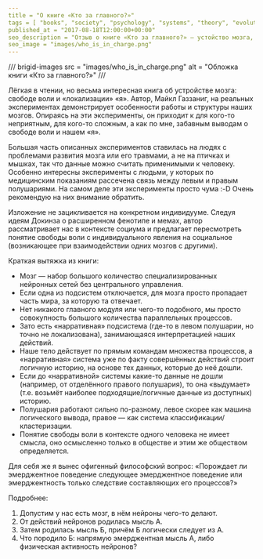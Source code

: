 ```yaml
---
title = "О книге «Кто за главного?»"
tags = [ "books", "society", "psychology", "systems", "theory", "evolution", "interesting"]
published_at = "2017-08-18T12:00:00+00:00"
seo_description = "Отзыв о книге «Кто за главного?» — устойство мозга, свобода воли, количество «я» у человека."
seo_image = "images/who_is_in_charge.png"
---
```


/// brigid-images
src = "images/who_is_in_charge.png"
alt = "Обложка книги «Кто за главного?»"
///

Лёгкая в чтении, но весьма интересная книга об устройстве мозга: свободе воли и «локализации» «я». Автор, Майкл Газзаниг, на реальных экспериментах демонстрирует особенности работы и структуры наших мозгов. Опираясь на эти эксперименты, он приходит к для кого-то неприятным, для кого-то сложным, а как по мне, забавным выводам о свободе воли и нашем «я».

Большая часть описанных экспериментов ставилась на людях с проблемами развития мозга или его травмами, а не на птичках и мышках, так что данные можно считать применимыми к человеку. Особенно интересны эксперименты с людьми, у которых по медицинским показаниям рассечена связь между левым и правым полушариями. На самом деле эти эксперименты просто чума :-D Очень рекомендую на них внимание обратить.

Изложение не зацикливается на конкретном индивидууме. Следуя идеям Докинза о расширенном фенотипе и мемах, автор рассматривает нас в контексте социума и предлагает пересмотреть понятие свободы воли с индивидуального явления на социальное (возникающее при взаимодействии одних мозгов с другими).

<!-- more -->

Краткая вытяжка из книги:

- Мозг — набор большого количество специализированных нейронных сетей без центрального управления.
- Если одна из подсистем отключается, для мозга просто пропадает часть мира, за которую та отвечает.
- Нет никакого главного модуля или чего-то подобного, мы просто совокупность большого количества параллельных процессов.
- Зато есть «нарративная» подсистема (где-то в левом полушарии, но точно не локализована), занимающаяся интерпретацией наших действий.
- Наше тело действует по прямым командам множества процессов, а «нарративная» система уже по факту совершённых действий строит логичную историю, на основе тех данных, которые до неё дошли.
- Если до «нарративной» системы какие-то данные не дошли (например, от отделённого правого полушария), то она «выдумает» (т.е. возьмёт наиболее подходящие/логичные данные из доступных) историю.
- Полушария работают сильно по-разному, левое скорее как машина логического вывода, правое — как система классификации/кластеризации.
- Понятие свободы воли в контексте одного человека не имеет смысла, оно осмысленно только в обществе и этим же обществом определяется.

Для себя же я вынес офигенный философский вопрос: «Порождает ли эмерджентное поведение следующее эмерджентное поведение или эмерджентность только следствие составляющих его процессов?»

Подробнее:

1. Допустим у нас есть мозг, в нём нейроны чего-то делают.
2. От действий нейронов родилась мысль А.
3. Затем родилась мысль Б, причём Б логически следует из А.
4. Что породило Б: напрямую эмерджентная мысль А, либо физическая активность нейронов?
